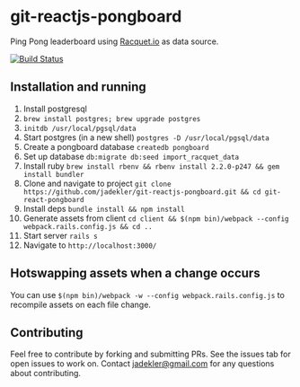 # git-reactjs-pongboard
Ping Pong leaderboard using [Racquet.io](racquet.io) as data source.

[![Build Status](https://travis-ci.org/jadekler/git-reactjs-pongboard.svg)](https://travis-ci.org/jadekler/git-reactjs-pongboard)

## Installation and running

1. Install postgresql
  1. `brew install postgres; brew upgrade postgres`
  1. `initdb /usr/local/pgsql/data`
1. Start postgres (in a new shell) `postgres -D /usr/local/pgsql/data`
1. Create a pongboard database `createdb pongboard`
1. Set up database `db:migrate db:seed import_racquet_data`
1. Install ruby `brew install rbenv && rbenv install 2.2.0-p247 && gem install bundler`
1. Clone and navigate to project `git clone https://github.com/jadekler/git-reactjs-pongboard.git && cd git-react-pongboard`
1. Install deps `bundle install && npm install`
1. Generate assets from client `cd client && $(npm bin)/webpack --config webpack.rails.config.js && cd ..`
1. Start server `rails s`
1. Navigate to `http://localhost:3000/`

## Hotswapping assets when a change occurs

You can use `$(npm bin)/webpack -w --config webpack.rails.config.js` to recompile assets on each file change.

## Contributing

Feel free to contribute by forking and submitting PRs. See the issues tab for open issues to work on.
Contact jadekler@gmail.com for any questions about contributing.
